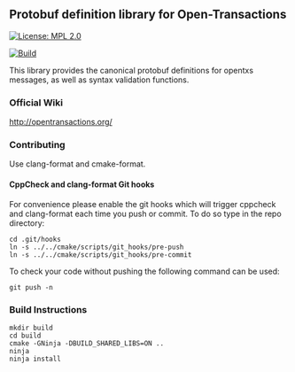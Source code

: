 ## Protobuf definition library for Open-Transactions

[![License: MPL 2.0](https://img.shields.io/badge/License-MPL%202.0-brightgreen.svg)](https://opensource.org/licenses/MPL-2.0)

[![Build](https://github.com/Open-Transactions/opentxs-proto/workflows/Release/badge.svg)](https://github.com/Open-Transactions/opentxs-proto/actions)

This library provides the canonical protobuf definitions for opentxs messages, as well as syntax validation functions.

### Official Wiki

http://opentransactions.org/

### Contributing

Use clang-format and cmake-format.

#### CppCheck and clang-format Git hooks

For convenience please enable the git hooks which will trigger cppcheck and
clang-format each time you push or commit. To do so type in the repo directory:

    cd .git/hooks
    ln -s ../../cmake/scripts/git_hooks/pre-push
    ln -s ../../cmake/scripts/git_hooks/pre-commit

To check your code without pushing the following command can be used:

    git push -n

### Build Instructions

    mkdir build
    cd build
    cmake -GNinja -DBUILD_SHARED_LIBS=ON ..
    ninja
    ninja install
